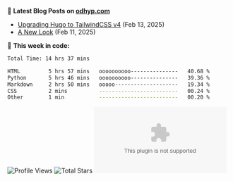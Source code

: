 📖 **Latest Blog Posts on [odhyp.com][website-url]**

<!-- BLOG-POST-LIST:START -->
- [Upgrading Hugo to TailwindCSS v4](https://odhyp.com/blog/upgrading-hugo-to-tailwindcss-v4/) (Feb 13, 2025)
- [A New Look](https://odhyp.com/blog/a-new-look/) (Feb 11, 2025)<!-- BLOG-POST-LIST:END -->

📆 **This week in code:**

<!--START_SECTION:waka-->

```bash
Total Time: 14 hrs 37 mins

HTML         5 hrs 57 mins   oooooooooo---------------   40.68 %
Python       5 hrs 46 mins   oooooooooo---------------   39.36 %
Markdown     2 hrs 50 mins   ooooo--------------------   19.34 %
CSS          2 mins          -------------------------   00.24 %
Other        1 min           -------------------------   00.20 %
```

<!--END_SECTION:waka-->

![Profile Views][view-shield]
![Total Stars][stars-shield]
[![Comments][comments-shield]][comments-url]

<!-- LINKS & IMAGES -->
[website-url]: https://odhyp.com/blog
[view-shield]: https://komarev.com/ghpvc/?username=odhyp&color=00bba7&style=for-the-badge&abbreviated=true
[stars-shield]: https://img.shields.io/github/stars/odhyp?style=for-the-badge&label=total%20stars&color=00bba7
[comments-shield]: https://img.shields.io/github/discussions/odhyp/odhyp.com?style=for-the-badge&label=comments&color=00bba7
[comments-url]: https://github.com/odhyp/odhyp.com/discussions
